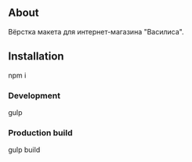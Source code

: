 ## About
Вёрстка макета для интернет-магазина "Василиса". 

## Installation
npm i

### Development
gulp

### Production build
gulp build